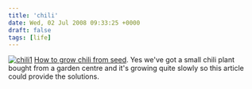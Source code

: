 ```yaml
---
title: 'chili'
date: Wed, 02 Jul 2008 09:33:25 +0000
draft: false
tags: [life]
---
```


[![](/shared/2008/07/chili1-300x3001.jpg "chili1")](/shared/2008/07/chili1.jpg) [How to grow chili from seed](http://www.chilefarm.co.uk/growing.html). Yes we've got a small chili plant bought from a garden centre and it's growing quite slowly so this article could provide the solutions.